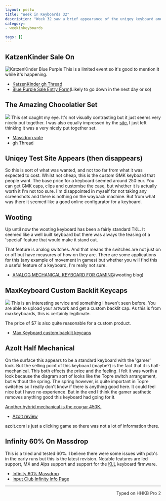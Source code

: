 ```yaml
---
layout: postw
title: "Week in Keyboards 32"
description: "Week 32 saw a brief appearance of the uniqey keyboard and the revealing of what the wooting keyboard is."
category: 
- weekinkeyboards

tags: []
---
```


## KatzenKinder Sale On
![KatzenKinder Blue Purple](https://i.imgur.com/XtZP9Y2.jpg)
This is a limited event so it's good to mention it while it's happening.

* [KatzenKinder gh Thread](https://geekhack.org/index.php?topic=64501.0)
* [Blue Purple Sale Entry Form](https://docs.google.com/forms/d/1Qd8Y6RrfNjBQXT_XNrXsUfrLqPc9ypxekdRhlzdR5Qk/viewform?c=0&w=1)(Likely to go down in the next day or so)

## The Amazing Chocolatier Set
![](https://i.imgur.com/uBDl12w.jpg)
This set caught my eye. It's not visually contrasting but it just seems very nicely put together. I was also equally impressed by the [site.](https://zambumon.github.io/) I just left thinking it was a very nicely put together set.

* [Massdrop vote](https://www.massdrop.com/vote/The-Amazing-Chocolatier-Keycap-Set?mode=guest_open)
* [gh Thread](https://geekhack.org/index.php?topic=79722.0)

## Uniqey Test Site Appears (then disappears)
So this is sort of what was wanted, and not too far from what it was expected to cost. Whilst not cheap, this is the custom GMK keyboard that people want. The base price for a keyboard seemed around 250 eur. You can get GMK caps, clips and customise the case, but whether it is actually worth it I'm not too sure. I'm disappointed in myself for not taking any screenshots and there is nothing on the wayback machine. But from what was there it seemed like a good online configurator for a keyboard.


## Wooting
Up until now the wooting keyboard has been a fairly standard TKL. It seemed like a well built keyboard but there was always the teasing of a 'special' feature that would make it stand out. 

That feature is analog switches. And that means the switches are not just on or off but have measures of how on they are. There are some applications for this (any example of movement in games) but whether you will find this a useful feature of a keyboard, I'm really not sure.

* [ANALOG MECHANICAL KEYBOARD FOR GAMING](https://blog.wooting.nl/analog-mechanical-keyboard-for-gaming/)(wooting blog)


## MaxKeyboard Custom Backlit Keycaps
![](https://i.imgur.com/5SFKET8.png)
This is an interesting service and something I haven't seen before. You are able to upload your artwork and get a custom backlit cap. As this is from maxkeyboards, this is certainly legitimate.

The price of $7 is also quite reasonable for a custom product.

* [Max Keyboard custom backlit keycaps](https://www.maxkeyboard.com/custom-backlight-compatible-keycap-for-backlit-keyboard.html)

## Azolt Half Mechanical
On the surface this appears to be a standard keyboard with the 'gamer' look. But the selling point of this keyboard (maybe?) is the fact that it is half-mechanical. This both effects the price and the feeling. I felt it was worth a look because the diagram sort of looks like the Topre switch arrangement, but without the spring. The spring however, is quite important in Topre switches so I really don't know if there is anything good here. It could feel nice but I have no experience. But in the end I think the gamer aesthetic removes anything good this keyboard had going for it.

[Another hybrid mechanical is the cougar 450K. ](https://www.tweaktown.com/reviews/7548/cougar-450k-hybrid-mechanical-gaming-keyboard-review/index4.html)

* [Azolt review](https://www.malaysiandigest.com/technology/595081-fancy-a-budget-gaming-keyboard-try-the-azolt-crusader-half-mechanical-keyboard.html)

azolt.com is just a clicking game so there was not a lot of information there.


## Infinity 60% On Massdrop
This is a tried and tested 60%. I believe there were some issues with pcb's in the early runs but this is the latest revision. Notable features are led support, MX and Alps support and support for the [KLL](https://input.club/kll) keyboard firmware.

* [Infinity 60% Massdrop](https://www.massdrop.com/buy/infinity-keyboard-kit?mode=guest_open)
* [Input Club Infinity Info Page](https://input.club/devices/infinity-keyboard)

---------------------------------

<p style="text-align: right" title="Equipped with Hasu's alternative controller">Typed on <font color="#373737">HHKB Pro 2</font></p>
